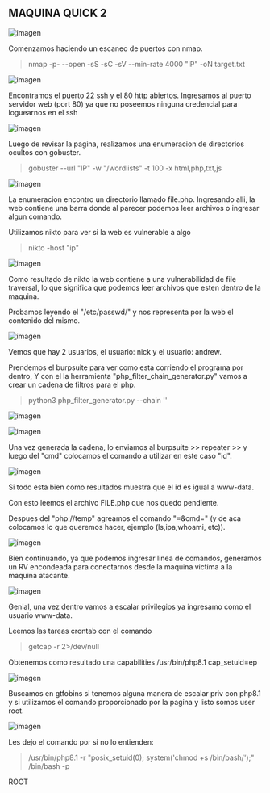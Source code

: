## MAQUINA QUICK 2

![imagen](https://github.com/Qu0kk4/Quokka/blob/main/HackMyVm/image/Captura%20de%20pantalla%202024-04-13%20211216.png)

Comenzamos haciendo un escaneo de puertos con nmap.

> nmap -p- --open -sS -sC -sV --min-rate 4000 "IP" -oN target.txt

![imagen](https://github.com/Qu0kk4/Quokka/blob/main/HackMyVm/image/Captura%20de%20pantalla%202024-04-13%20201205.png)

Encontramos el puerto 22 ssh y el 80 http abiertos.
Ingresamos al puerto servidor web (port 80) ya que no poseemos ninguna credencial para loguearnos en el ssh

![imagen](https://github.com/Qu0kk4/Quokka/blob/main/HackMyVm/image/Captura%20de%20pantalla%202024-04-13%20201215.png)

Luego de revisar la pagina, realizamos una enumeracion de directorios ocultos con gobuster.

> gobuster --url "IP" -w "/wordlists" -t 100 -x html,php,txt,js

![imagen](https://github.com/Qu0kk4/Quokka/blob/main/HackMyVm/image/Captura%20de%20pantalla%202024-04-13%20201221.png)

La enumeracion encontro un directorio llamado file.php. Ingresando alli, la web contiene una barra donde al parecer podemos leer archivos o ingresar algun comando.

Utilizamos nikto para ver si la web es vulnerable a algo

>nikto -host "ip"

![imagen](https://github.com/Qu0kk4/Quokka/blob/main/HackMyVm/image/Captura%20de%20pantalla%202024-04-13%20201307.png)

Como resultado de nikto la web contiene a una vulnerabilidad de file traversal, lo que significa que podemos leer archivos que esten dentro de la maquina.

Probamos leyendo el "/etc/passwd/"  y nos representa por la web el contenido del mismo.

![imagen](https://github.com/Qu0kk4/Quokka/blob/main/HackMyVm/image/Captura%20de%20pantalla%202024-04-13%20201313.png)

Vemos que hay 2 usuarios, el usuario: nick y el usuario: andrew.

Prendemos el burpsuite para ver como esta corriendo el programa por dentro, Y con el la herramienta "php_filter_chain_generator.py" vamos a crear un cadena de filtros para el php.

> python3 php_filter_generator.py --chain '<?php system($_GET["cmd"]);?>'

![imagen](https://github.com/Qu0kk4/Quokka/blob/main/HackMyVm/image/Captura%20de%20pantalla%202024-04-13%20201325.png)

![imagen](https://github.com/Qu0kk4/Quokka/blob/main/HackMyVm/image/Captura%20de%20pantalla%202024-04-13%20201333.png)

Una vez generada la cadena, lo enviamos al burpsuite >> repeater >> y luego del "cmd" colocamos el comando a utilizar en este caso "id".

![imagen](https://github.com/Qu0kk4/Quokka/blob/main/HackMyVm/image/Captura%20de%20pantalla%202024-04-13%20201344.png)

Si todo esta bien como resultados muestra que el id es igual a www-data.

Con esto leemos el archivo FILE.php que nos quedo pendiente.

Despues del "php://temp" agreamos el comando 
"=&cmd=" (y de aca colocamos lo que queremos hacer, ejemplo (ls,ipa,whoami, etc)). 

![imagen](https://github.com/Qu0kk4/Quokka/blob/main/HackMyVm/image/Captura%20de%20pantalla%202024-04-13%20201351.png)

Bien continuando, ya que podemos ingresar linea de comandos, generamos un RV encondeada para conectarnos desde la maquina victima a la maquina atacante.

![imagen](https://github.com/Qu0kk4/Quokka/blob/main/HackMyVm/image/Captura%20de%20pantalla%202024-04-13%20201359.png)

Genial, una vez dentro vamos a escalar privilegios ya ingresamo como el usuario www-data.

Leemos las tareas crontab con el comando

>getcap -r 2>/dev/null

Obtenemos como resultado una capabilities /usr/bin/php8.1 cap_setuid=ep

![imagen](https://github.com/Qu0kk4/Quokka/blob/main/HackMyVm/image/Captura%20de%20pantalla%202024-04-13%20201413.png)

Buscamos en gtfobins si tenemos alguna manera de escalar priv con php8.1 y si utilizamos el comando proporcionado por la pagina y listo somos user root.

![imagen](https://github.com/Qu0kk4/Quokka/blob/main/HackMyVm/image/Captura%20de%20pantalla%202024-04-13%20201420.png)

Les dejo el comando por si no lo entienden:

> /usr/bin/php8.1 -r "posix_setuid(0); system('chmod +s /bin/bash/');"
> /bin/bash -p

ROOT






